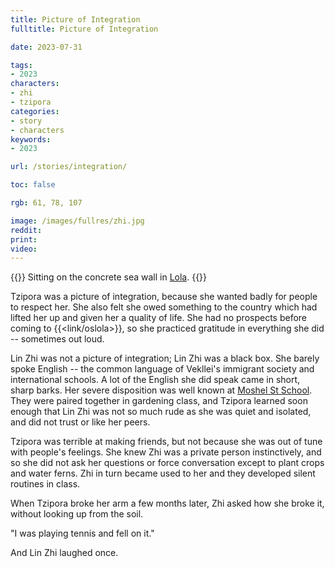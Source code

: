 ```yaml
---
title: Picture of Integration
fulltitle: Picture of Integration

date: 2023-07-31

tags:
- 2023
characters:
- zhi
- tzipora
categories:
- story
- characters
keywords:
- 2023

url: /stories/integration/

toc: false

rgb: 61, 78, 107

image: /images/fullres/zhi.jpg
reddit:
print:
video:
---
```

{{<note caption>}}
Sitting on the concrete sea wall in [Lola](/lola/).
{{</note>}}

Tzipora was a picture of integration, because she wanted badly for people to respect her. She also felt she owed something to the country which had lifted her up and given her a quality of life. She had no prospects before coming to {{<link/oslola>}}, so she practiced gratitude in everything she did -- sometimes out loud.

Lin Zhi was not a picture of integration; Lin Zhi was a black box. She barely spoke English -- the common language of Vekllei's immigrant society and international schools. A lot of the English she did speak came in short, sharp barks. Her severe disposition was well known at [Moshel St School](/moshel/). They were paired together in gardening class, and Tzipora learned soon enough that Lin Zhi was not so much rude as she was quiet and isolated, and did not trust or like her peers.

Tzipora was terrible at making friends, but not because she was out of tune with people's feelings. She knew Zhi was a private person instinctively, and so she did not ask her questions or force conversation except to plant crops and water ferns. Zhi in turn became used to her and they developed silent routines in class.

When Tzipora broke her arm a few months later, Zhi asked how she broke it, without looking up from the soil.

"I was playing tennis and fell on it."

And Lin Zhi laughed once.

